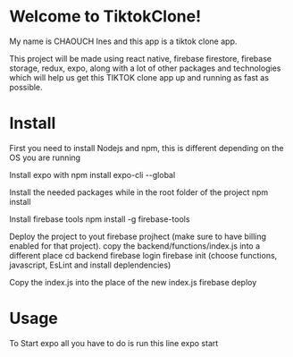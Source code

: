 # Welcome to TiktokClone! 
My name is CHAOUCH Ines and this app is a tiktok clone app.

This project will be made using react native, firebase firestore, firebase storage, redux, expo, along with a lot of other packages and technologies which will help us get this TIKTOK clone app up and running as fast as possible.


# Install

First you need to install Nodejs and npm, this is different depending on the OS you are running 

Install expo with
  npm install expo-cli --global

Install the needed packages while in the root folder of the project
  npm install

Install firebase tools 
  npm install -g firebase-tools

Deploy the project to yout firebase projhect (make sure to have billing enabled for that project). copy the backend/functions/index.js into a different place
  cd backend
  firebase login
  firebase init (choose functions, javascript, EsLint and install deplendencies)

Copy the index.js into the place of the new index.js
  firebase deploy



# Usage

To Start expo all you have to do is run this line
  expo start
